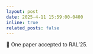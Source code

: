 ```yaml
---
layout: post
date: 2025-4-11 15:59:00-0400
inline: true
related_posts: false
---
```


🎉 One paper accepted to RAL’25. 
